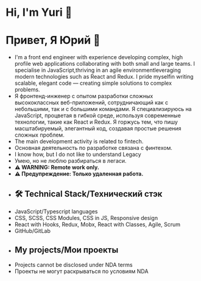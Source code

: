 # Hi, I'm Yuri 👋
# Привет, Я Юрий 👋
- I'm a front end engineer with experience developing complex, high profile web applications collaborating with both small and large teams. I specialise in JavaScript,thriving in an agile environmentleveraging modern technologies such as React and Redux. I pride myselfin writing scalable, elegant code — creating simple solutions to complex problems.
- Я фронтенд-инженер с опытом разработки сложных высококлассных веб-приложений, сотрудничающий как с небольшими, так и с большими командами. Я специализируюсь на JavaScript, процветая в гибкой среде, используя современные технологии, такие как React и Redux. Я горжусь тем, что пишу масштабируемый, элегантный код, создавая простые решения сложных проблем.
- The main development activity is related to fintech.
- Основная деятельность по разработке связана с финтехом.
- I know how, but I do not like to understand Legacy
- Умею, но не люблю разбираться в легаси.
- **⚠ WARNING: Remote work only.**   
- **⚠ Предупреждение: Только удаленная работа.**  
- ## 🛠 Technical Stack/Технический стэк
*   JavaScript/Typescript languages
*   CSS, SCSS, CSS Modules, CSS in JS, Responsive design
*   React with Hooks, Redux, Mobx, React with Classes, Agile, Scrum
*   GitHub/GitLab 
- ## My projects/Мои проекты
* Projects cannot be disclosed under NDA terms
* Проекты не могут раскрываться по условиям NDA
